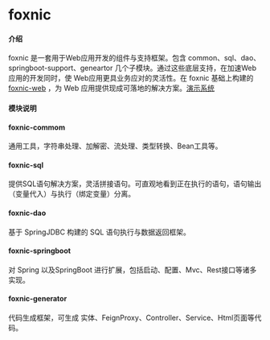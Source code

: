 # foxnic

#### 介绍
foxnic 是一套用于Web应用开发的组件与支持框架。包含 common、sql、dao、springboot-support、geneartor 几个子模块。通过这些底层支持，在加速Web应用的开发同时，使 Web应用更具业务应对的灵活性。在 foxnic 基础上构建的 [foxnic-web](https://gitee.com/LeeFJ/foxnic-web) ，为 Web 应用提供现成可落地的解决方案。[演示系统](http://eam-demo.rainbooow.com:26788/login.html)

#### 模块说明

#### foxnic-commom
通用工具，字符串处理、加解密、流处理、类型转换、Bean工具等。

#### foxnic-sql 
提供SQL语句解决方案，灵活拼接语句。可直观地看到正在执行的语句，语句输出（变量代入）与执行（绑定变量）分离。

#### foxnic-dao
基于 SpringJDBC 构建的 SQL 语句执行与数据返回框架。

#### foxnic-springboot
对 Spring 以及SpringBoot 进行扩展，包括启动、配置、Mvc、Rest接口等诸多实现。

#### foxnic-generator
代码生成框架，可生成 实体、FeignProxy、Controller、Service、Html页面等代码。

